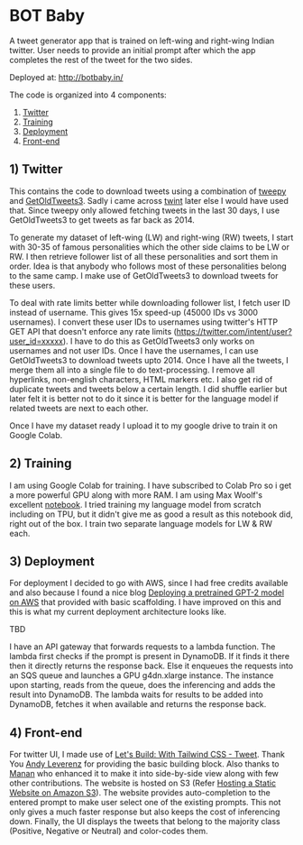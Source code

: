 # BOT Baby
A tweet generator app that is trained on left-wing and right-wing Indian twitter. User needs to provide an initial prompt after which the app completes the rest of the tweet for the two sides.

Deployed at: http://botbaby.in/

The code is organized into 4 components:
1) [Twitter](twitter)
2) [Training](training/notebook)
3) [Deployment](deployment)
4) [Front-end](front-end)

## 1) Twitter
This contains the code to download tweets using a combination of [tweepy](https://www.tweepy.org/) and [GetOldTweets3](https://pypi.org/project/GetOldTweets3/). Sadly i came across [twint](https://github.com/twintproject/twint) later else I would have used that. Since tweepy only allowed fetching tweets in the last 30 days, I use GetOldTweets3 to get tweets as far back as 2014. 

To generate my dataset of left-wing (LW) and right-wing (RW) tweets, I start with 30-35 of famous personalities which the other side claims to be LW or RW. I then retrieve follower list of all these personalities and sort them in order. Idea is that anybody who follows most of these personalities belong to the same camp. I make use of GetOldTweets3 to download tweets for these users. 

To deal with rate limits better while downloading follower list, I fetch user ID instead of username. This gives 15x speed-up (45000 IDs vs 3000 usernames). I convert these user IDs to usernames using twitter's HTTP GET API that doesn't enforce any rate limits (https://twitter.com/intent/user?user_id=xxxxx). I have to do this as GetOldTweets3 only works on usernames and not user IDs. Once I have the usernames, I can use GetOldTweets3 to download tweets upto 2014.
Once I have all the tweets, I merge them all into a single file to do text-processing. I remove all hyperlinks, non-english characters, HTML markers etc. I also get rid of duplicate tweets and tweets below a certain length. I did shuffle earlier but later felt it is better not to do it since it is better for the language model if related tweets are next to each other.

Once I have my dataset ready I upload it to my google drive to train it on Google Colab.

## 2) Training
I am using Google Colab for training. I have subscribed to Colab Pro so i get a more powerful GPU along with more RAM.
I am using Max Woolf's excellent [notebook](https://minimaxir.com/2020/01/twitter-gpt2-bot/). I tried training my language model from scratch including on TPU, but it didn't give me as good a result as this notebook did, right out of the box.
I train two separate language models for LW & RW each. 

## 3) Deployment
For deployment I decided to go with AWS, since I had free credits available and also because I found a nice blog [Deploying a pretrained GPT-2 model on AWS](https://www.kdnuggets.com/2019/12/deploying-pretrained-gpt-2-model-aws.html) that provided with basic scaffolding. I have improved on this and this is what my current deployment architecture looks like. 

TBD

I have an API gateway that forwards requests to a lambda function. The lambda first checks if the prompt is present in DynamoDB. If it finds it there then it directly returns the response back. Else it enqueues the requests into an SQS queue and launches a GPU g4dn.xlarge instance. The instance upon starting, reads from the queue, does the inferencing and adds the result into DynamoDB. The lambda waits for results to be added into DynamoDB, fetches it when available and returns the response back.

## 4) Front-end
For twitter UI, I made use of [Let's Build: With Tailwind CSS - Tweet](https://web-crunch.com/posts/lets-build-tailwind-css-tweet). Thank You [Andy Leverenz](https://twitter.com/webcrunchblog) for providing the basic building block. Also thanks to [Manan](https://github.com/manan2002) who enhanced it to make it into side-by-side view along with few other contributions. The website is hosted on S3 (Refer [Hosting a Static Website on Amazon S3](https://docs.aws.amazon.com/AmazonS3/latest/dev/WebsiteHosting.html)). The website provides auto-completion to the entered prompt to make user select one of the existing prompts. This not only gives a much faster response but also keeps the cost of inferencing down. Finally, the UI displays the tweets that belong to the majority class (Positive, Negative or Neutral) and color-codes them.
